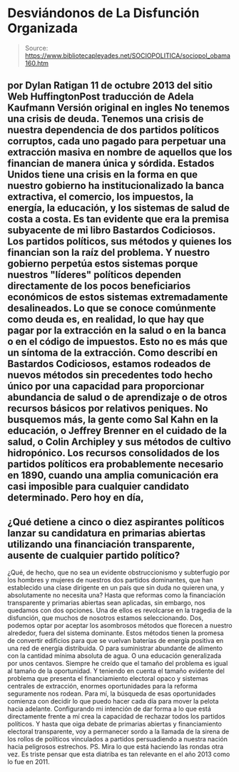 # Desviándonos de La Disfunción Organizada

> Source: https://www.bibliotecapleyades.net/SOCIOPOLITICA/sociopol_obama160.htm

por Dylan
Ratigan
11 de octubre 2013
del sitio
Web HuffingtonPost
traducción de
Adela Kaufmann
Versión
original en ingles
No tenemos una crisis de
deuda.
Tenemos una crisis de
nuestra dependencia de dos
partidos políticos corruptos,
cada uno pagado para perpetuar una extracción masiva en nombre de aquellos
que los financian de manera única y sórdida.
Estados Unidos tiene una
crisis en la forma en que nuestro gobierno ha institucionalizado la banca
extractiva, el comercio, los impuestos, la energía, la educación, y los
sistemas de salud de costa a costa. Es
tan evidente que era la premisa subyacente de mi libro Bastardos
Codiciosos.
Los partidos políticos,
sus métodos y quienes los financian son la raíz del problema. Y
nuestro gobierno perpetúa estos sistemas porque nuestros "líderes" políticos
dependen directamente de los pocos beneficiarios económicos de estos
sistemas extremadamente desalineados.
Lo que se conoce
comúnmente como deuda es, en realidad, lo que hay que pagar por la
extracción en la salud o en la banca o en el código de impuestos. Esto
no es más que un síntoma de la extracción.
Como describí en
Bastardos
Codiciosos, estamos rodeados de nuevos métodos sin
precedentes todo hecho único por una capacidad para proporcionar abundancia
de salud o de aprendizaje o de otros recursos básicos por relativos
peniques.
No
busquemos más, la gente como Sal
Kahn en
la educación, o Jeffrey
Brenner en
el cuidado de la salud, o Colin
Archipley y
sus métodos de cultivo hidropónico.
Los recursos
consolidados de los partidos políticos era probablemente necesario en 1890,
cuando una amplia comunicación era casi imposible para cualquier candidato
determinado.
Pero hoy en día,
-
¿Qué
detiene a cinco o diez aspirantes políticos lanzar su candidatura en
primarias abiertas utilizando una financiación transparente, ausente de
cualquier partido político?
-
¿Qué, de
hecho, que no sea un evidente obstruccionismo y subterfugio por los hombres
y mujeres de nuestros dos partidos dominantes, que han establecido una clase
dirigente en un país que sin duda no quieren una, y absolutamente no
necesita una?
Hasta que reformas como
la financiación transparente y primarias abiertas sean aplicadas, sin
embargo, nos quedamos con dos opciones.
Una de ellos es
revolcarse en la tragedia de la disfunción, que muchos de nosotros estamos
seleccionando. Dos,
podemos optar por aceptar los asombrosos métodos que florecen a nuestro
alrededor, fuera del sistema dominante.
Estos métodos tienen la
promesa de convertir edificios para que se vuelvan baterías de energía
positiva en una red de energía distribuida. O
para suministrar abundante de alimento con la cantidad mínima absoluta de
agua. O
una educación generalizada por unos centavos.
Siempre he creído que el
tamaño del problema es igual al tamaño de la oportunidad. Y
teniendo en cuenta el tamaño evidente del problema que presenta el
financiamiento electoral opaco y sistemas centrales de extracción, enormes
oportunidades para la reforma seguramente nos rodean.
Para mí, la búsqueda de
esas oportunidades comienza con decidir lo que puedo hacer cada día para
mover la pelota hacia adelante. Configurando
mi intención de dar forma a lo que está directamente frente a mí crea la
capacidad de rechazar todos los partidos políticos.
Y hasta que oiga debate
de primarias abiertas y financiamiento electoral transparente, voy a
permanecer sordo a la llamada de la sirena de los rollos de políticos
vinculados a partidos persuadiendo a nuestra nación hacia peligrosos
estrechos.
PS.
Mira lo
que está haciendo las rondas otra
vez.
Es
triste pensar que esta diatriba es tan relevante en el año 2013 como lo fue
en 2011.

